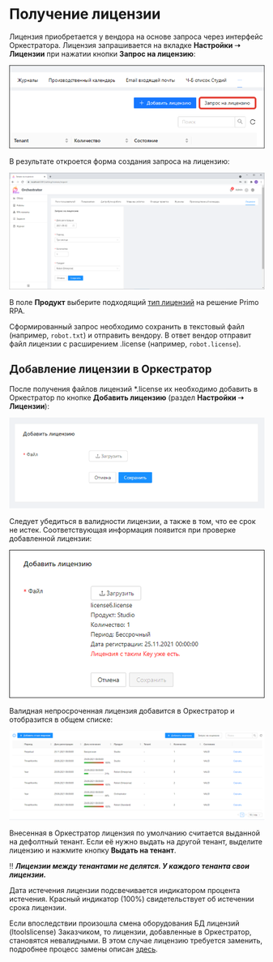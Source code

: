 # Получение лицензии

Лицензия приобретается у вендора на основе запроса через интерфейс Оркестратора. Лицензия запрашивается на вкладке **Настройки ➝ Лицензии** при нажатии кнопки **Запрос на лицензию**:

![](<../../../.gitbook/assets1/orch-license-request.png>)

В результате откроется форма создания запроса на лицензию:

![](<../../../.gitbook/assets/1 (1)>)

В поле **Продукт** выберите подходящий [тип лицензий](https://docs.primo-rpa.ru/primo-rpa/orchestrator/settings/licensing) на решение Primo RPA.

Сформированный запрос необходимо сохранить в текстовый файл (например, `robot.txt`) и отправить вендору. В ответ вендор отправит файл лицензии с расширением .license (например, `robot.license`).

## Добавление лицензии в Оркестратор

После получения файлов лицензий \*.license их необходимо добавить в Оркестратор по кнопке **Добавить лицензию** (раздел **Настройки ➝ Лицензии**):

![](../../../.gitbook/assets/2)

Следует убедиться в валидности лицензии, а также в том, что ее срок не истек. Соответствующая информация появится при проверке добавленной лицензии:

![](<../../../.gitbook/assets1/валидность лицензии.png>)

Валидная непросроченная лицензия добавится в Оркестратор и отобразится в общем списке:

![](<../../../.gitbook/assets/4 (1)>)

Внесенная в Оркестратор лицензия по умолчанию считается выданной на дефолтный тенант. Если её нужно выдать на другой тенант, выделите лицензию и нажмите кнопку **Выдать на тенант**.

:bangbang: ***Лицензии между тенантами не делятся. У каждого тенанта свои лицензии.***

Дата истечения лицензии подсвечивается индикатором процента истечения. Красный индикатор (100%) свидетельствует об истечении срока лицензии.

Если впоследствии произошла смена оборудования БД лицензий (ltoolslicense) Заказчиком, то лицензии, добавленные в Оркестратор, становятся невалидными. В этом случае лицензию требуется заменить, подробнее процесс замены описан [здесь](https://docs.primo-rpa.ru/primo-rpa/orchestrator/settings/licensing/change-license).

